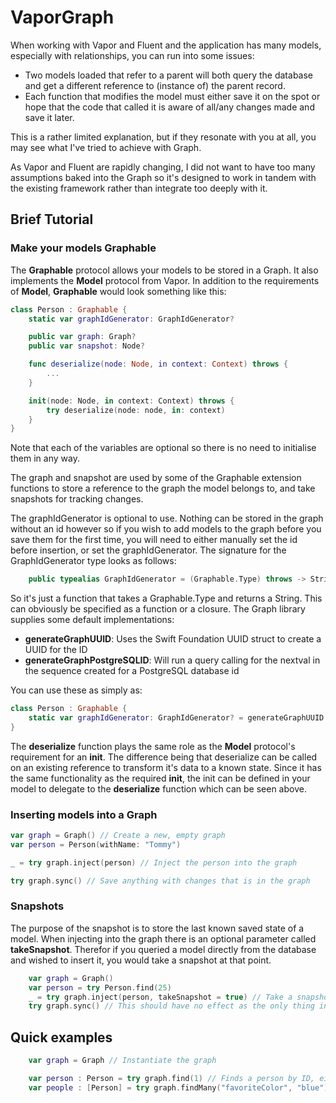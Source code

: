 # VaporGraph

When working with Vapor and Fluent and the application has many models, especially with relationships, you can run into some issues:

* Two models loaded that refer to a parent will both query the database and get a different reference to (instance of) the parent record.
* Each function that modifies the model must either save it on the spot or hope that the code that called it is aware of all/any changes made and save it later.

This is a rather limited explanation, but if they resonate with you at all, you may see what I've tried to achieve with Graph.

As Vapor and Fluent are rapidly changing, I did not want to have too many assumptions baked into the Graph so it's designed to work in tandem with the existing framework rather than integrate too deeply with it.

## Brief Tutorial

### Make your models Graphable

The **Graphable** protocol allows your models to be stored in a Graph. It also implements the **Model** protocol from Vapor. In addition to the requirements of **Model**, **Graphable** would look something like this:

```Swift
class Person : Graphable {
    static var graphIdGenerator: GraphIdGenerator?

    public var graph: Graph?
    public var snapshot: Node?

    func deserialize(node: Node, in context: Context) throws {
        ... 
    }

    init(node: Node, in context: Context) throws {
        try deserialize(node: node, in: context)
    }
}
```

Note that each of the variables are optional so there is no need to initialise them in any way.

The graph and snapshot are used by some of the Graphable extension functions to store a reference to the graph the model belongs to, and take snapshots for tracking changes.

The graphIdGenerator is optional to use. Nothing can be stored in the graph without an id however so if you wish to add models to the graph before you save them for the first time, you will need to either manually set the id before insertion, or set the graphIdGenerator. The signature for the GraphIdGenerator type looks as follows:

```Swift
    public typealias GraphIdGenerator = (Graphable.Type) throws -> String
```

So it's just a function that takes a Graphable.Type and returns a String. This can obviously be specified as a function or a closure. The Graph library supplies some default implementations:

* **generateGraphUUID**: Uses the Swift Foundation UUID struct to create a UUID for the ID
* **generateGraphPostgreSQLID**: Will run a query calling for the nextval in the sequence created for a PostgreSQL database id

You can use these as simply as:

```Swift
class Person : Graphable {
    static var graphIdGenerator: GraphIdGenerator? = generateGraphUUID
}
```

The **deserialize** function plays the same role as the **Model** protocol's requirement for an **init**. The difference being that deserialize can be called on an existing reference to transform it's data to a known state. Since it has the same functionality as the required **init**, the init can be defined in your model to delegate to the **deserialize** function which can be seen above.

### Inserting models into a Graph

```Swift
var graph = Graph() // Create a new, empty graph
var person = Person(withName: "Tommy")

_ = try graph.inject(person) // Inject the person into the graph

try graph.sync() // Save anything with changes that is in the graph
```

### Snapshots 

The purpose of the snapshot is to store the last known saved state of a model. When injecting into the graph there is an optional parameter called **takeSnapshot**. Therefor if you queried a model directly from the database and wished to insert it, you would take a snapshot at that point.

```Swift
    var graph = Graph()
    var person = try Person.find(25)
    _ = try graph.inject(person, takeSnapshot = true) // Take a snapshot as we know that this is the state directly out of the database
    try graph.sync() // This should have no effect as the only thing in the graph has not been changed from it's snapshot
```

## Quick examples

```Swift
    var graph = Graph // Instantiate the graph

    var person : Person = try graph.find(1) // Finds a person by ID, either in the graph or in the database
    var people : [Person] = try graph.findMany("favoriteColor", "blue") // Finds all people with the favorite color "blue" in the database and injects them into the graph
```